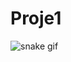 # Proje1

![snake gif](https://github.com/YOUR_USERNAME/YOUR_USERNAME/blob/output/github-contribution-grid-snake.gif)
